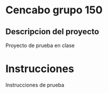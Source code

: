 # Cencabo grupo 150
## Descripcion del proyecto
Proyecto de prueba en clase
# Instrucciones
Instrucciones de prueba
